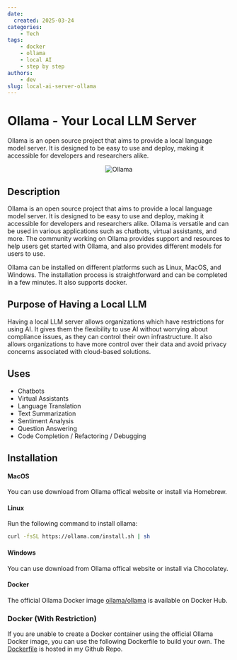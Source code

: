 ```yaml
---
date:
  created: 2025-03-24
categories:
    - Tech
tags:
    - docker
    - ollama
    - local AI
    - step by step
authors:
    - dev
slug: local-ai-server-ollama
---
```


# Ollama - Your Local LLM Server

Ollama is an open source project that aims to provide a local language model server. It is designed to be easy to use and deploy, making it accessible for developers and researchers alike.

<!-- more -->
 
<p align="center">
    <img src="https://ollama.com/public/ollama.png" alt="Ollama">
</p>

## Description
Ollama is an open source project that aims to provide a local language model server. It is designed to be easy to use and deploy, making it accessible for developers and researchers alike.
Ollama is versatile and can be used in various applications such as chatbots, virtual assistants, and more. The community working on Ollama provides support and resources to help users get started with Ollama, and also provides different models for users to use.

Ollama can be installed on different platforms such as Linux, MacOS, and Windows. The installation process is straightforward and can be completed in a few minutes. It also supports docker.

## Purpose of Having a Local LLM
Having a local LLM server allows organizations which have restrictions for using AI. It gives them the flexibility to use AI without worrying about compliance issues, as they can control their own infrastructure. It also allows organizations to have more control over their data and avoid privacy concerns associated with cloud-based solutions.


## Uses
- Chatbots
- Virtual Assistants
- Language Translation
- Text Summarization
- Sentiment Analysis
- Question Answering
- Code Completion / Refactoring / Debugging


## Installation

#### MacOS
You can use download from Ollama offical website or install via Homebrew.

#### Linux

Run the following command to install ollama:
```bash
curl -fsSL https://ollama.com/install.sh | sh
```

#### Windows

You can use download from Ollama offical website or install via Chocolatey.

#### Docker

The official Ollama Docker image [ollama/ollama](https://hub.docker.com/r/ollama/ollama) is available on Docker Hub.

### Docker (With Restriction)

If you are unable to create a Docker container using the official Ollama Docker image, you can use the following Dockerfile to build your own. The [Dockerfile](https://github.com/ethantrainshard/ollama-server-docker) is hosted in my Github Repo.

